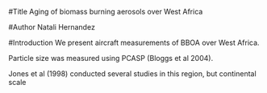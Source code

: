 #Title
Aging of biomass burning aerosols over West Africa

#Author
Natali Hernandez

#Introduction
We present aircraft measurements of BBOA over West Africa.

Particle size was measured using PCASP (Bloggs et al 2004).

Jones et al (1998) conducted several studies in this region,
but continental scale 
